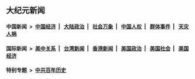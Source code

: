 ## 大纪元新闻

#### 中国新闻 &nbsp;>&nbsp; [中国经济](indexes/ncid283/README.md?11080845) &nbsp;| &nbsp; [大陆政治](indexes/ncid277/README.md?11080845) &nbsp;| &nbsp; [社会万象](indexes/ncid282/README.md?11080845) &nbsp;| &nbsp; [中国人权](indexes/ncid278/README.md?11080845) &nbsp;| &nbsp; [群体事件](indexes/ncid279/README.md?11080845) &nbsp;| &nbsp; [天灾人祸](indexes/ncid280/README.md?11080845)

#### 国际新闻 &nbsp;>&nbsp; [美中关系](indexes/nf1412576/README.md?11080845) &nbsp;| &nbsp; [台湾新闻](indexes/ncid1349361/README.md?11080845) &nbsp;| &nbsp; [香港新闻](indexes/ncid1349362/README.md?11080845) &nbsp;| &nbsp; [美国政治](indexes/ncid1078159/README.md?11080845) &nbsp;| &nbsp; [美国社会](indexes/ncid1078160/README.md?11080845) &nbsp;| &nbsp; [美国经济](indexes/ncid1078158/README.md?11080845)

#### 特别专题 &nbsp;>&nbsp; [中共百年历史](https://github.com/epoch-news/epoch-special/blob/master/README.md?11080845)  
